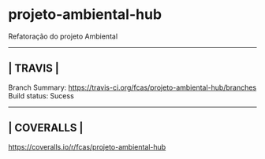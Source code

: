 projeto-ambiental-hub
=====================

Refatoração do projeto Ambiental


------------------------------
|         TRAVIS             |
------------------------------

Branch Summary: https://travis-ci.org/fcas/projeto-ambiental-hub/branches
Build status: Sucess

------------------------------
|        COVERALLS           |
------------------------------

https://coveralls.io/r/fcas/projeto-ambiental-hub
